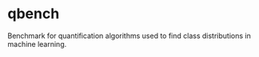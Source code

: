 # qbench
Benchmark for quantification algorithms used to find class distributions in machine learning.
